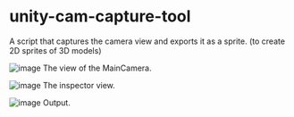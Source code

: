 # unity-cam-capture-tool
A script that captures the camera view and exports it as a sprite. (to create 2D sprites of 3D models)


![image](https://github.com/user-attachments/assets/cbc1bc96-fece-43a7-b087-2443f0605d8f)
The view of the MainCamera.

![image](https://github.com/user-attachments/assets/54bc855c-ff2b-4232-9988-5795fe1dc430)
The inspector view.


![image](https://github.com/user-attachments/assets/a661602f-12a8-4bc0-a390-06f4b201896a)
Output.

